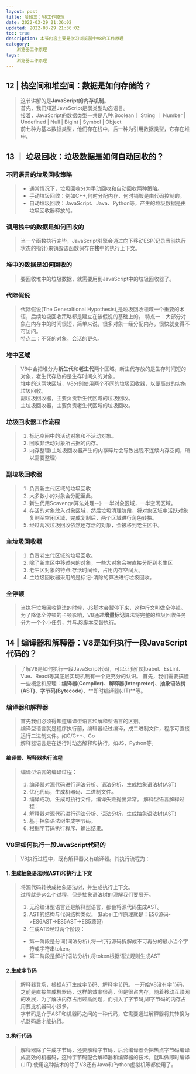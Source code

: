 ```yaml
---
layout: post
title: 阶段三：V8工作原理
date: 2022-03-29 21:36:02
updated: 2022-03-29 21:36:02
toc: true
description: 本节内容主要是学习浏览器中V8的工作原理
category:
    浏览器工作原理
tags:
    浏览器工作原理
---
```

## 12 | 栈空间和堆空间：数据是如何存储的？
> 这节讲解的是**JavaScript的内存机制**。  
> 首先，我们知道JavaScript是弱类型动态语言。  
> 接着，JavaScript的数据类型一共是八种:Boolean｜ String ｜ Number | Undefined | Null | BigInt | Symbol | Object   
> 前七种为基本数据类型，他们存在栈中，后一种为引用数据类型，它存在堆中。  

## 13 ｜ 垃圾回收：垃圾数据是如何自动回收的？
### 不同语言的垃圾回收策略
> + 通常情况下，垃圾回收分为手动回收和自动回收两种策略。  
> + 手动垃圾回收：例如C++,何时分配内存、何时销毁是由代码控制的。  
> + 自动垃圾回收：JavaScript、Java、Python等，产生的垃圾数据是由垃圾回收器释放的。

### 调用栈中的数据是如何回收的
> 当一个函数执行完毕，JavaScript引擎会通过向下移动ESP(记录当前执行状态的指针)来销毁该函数保存在**栈**中的执行上下文。 
### 堆中的数据是如何回收的  
> 要回收堆中的垃圾数据，就需要用到JavaScript中的垃圾回收器了。

### 代际假说
> 代际假说(The Generaltional Hypothesis),是垃圾回收领域一个重要的术语，后续垃圾回收策略都是建立在该假说的基础上的。 
> 特点一：大部分对象在内存中的时间很短，简单来说，很多对象一经分配内存，很快就变得不可访问。  
> 特点二：不死的对象，会活的更久。

### 堆中区域
> V8中会把堆分为**新生代**和**老生代**两个区域。新生代存放的是生存时间短的对象，老生代存放的是生存时间久的对象。  
> 堆中的这两块区域，V8分别使用两个不同的垃圾回收器，以便高效的实施垃圾回收。  
> 副垃圾回收器，主要负责新生代区域的垃圾回收。  
> 主垃圾回收器，主要负责老生代区域的垃圾回收。

### 垃圾回收器工作流程
> 1. 标记空间中的活动对象和不活动对象。 
> 2. 回收非活动对象所占据的内存。 
> 3. 内存整理(主垃圾回收器产生的内存碎片会导致出现不连续内存空间，所以需要整理)

### 副垃圾回收器
> 1. 负责新生代区域的垃圾回收 
> 2. 大多数小的对象会分配至此。 
> 3. 新生代用Scavenge算法处理--》一半对象区域，一半空闲区域。 
> 4. 存活的对象放入对象区域，然后垃圾清理阶段，将对象区域中活跃对象复制至空闲区域，完成复制后，两个区域进行角色转换。 
> 5. 经过两次垃圾回收依然还存活的对象，会被移到老生区中。

### 主垃圾回收器
> 1. 负责老生代区域的垃圾回收。 
> 2. 除了新生区中移过来的对象，一些大对象会被直接分配到老生区 
> 3. 老生区对象的特点:存活时间长，占用内存空间大。  
> 4. 主垃圾回收器采用的是标记-清除的算法进行垃圾回收。  

### 全停顿
> 当执行垃圾回收算法的时候，JS脚本会暂停下来，这种行文叫做全停顿。 
> 为了降低全停顿的卡顿影响，V8通过**增量标记**算法将完整的垃圾回收任务分为一个个小任务，并与JS脚本交替执行。

## 14 | 编译器和解释器：V8是如何执行一段JavaScript代码的？
> 了解V8是如何执行一段JavaScript代码，可以让我们对babel、EsLint、Vue、React等其底层实现机制有一个更充分的认识。 
> 首先，我们需要搞懂一些概念和原理：**编译器(Compiler)**、**解释器(Interpreter)**、**抽象语法树(AST)**、**字节码(Bytecode)**、**即时编译器(JIT)**等。 

### 编译器和解释器
> 首先我们必须得知道编译型语言和解释型语言的区别。  
> 编译型语言就是程序执行前，编辑器经过编译，成二进制文件，程序可直接运行二进制文件。如C/C++、Go   
> 解释器语言是在运行时动态解释和执行。如JS、Python等。  
#### 编译器、解释器执行流程
> 编译型语言的编译过程：  
> 1. 编译器对源代码进行词法分析、语法分析，生成抽象语法树(AST)  
> 2. 优化代码，生成机器码、二进制文件。 
> 3. 编译成功，生成可执行文件。编译失败抛出异常。 
> 解释型语言解释过程：  
> 1. 解释器对源代码进行词法分析、语法分析，生成抽象语法树(AST)  
> 2. 基于抽象语法树生成字节码。 
> 3. 根据字节码执行程序、输出结果。

### V8是如何执行一段JavaScript代码的
> V8执行过程中，既有解释器又有编译器。其执行流程为：    
#### 1. 生成抽象语法树(AST)和执行上下文
> 将源代码转换成抽象语法树，并生成执行上下文。  
> 过程就是这么个过程，但是抽象语法树的理解我们要展开。  
> 1. 无论编译型语言还是解释型语言，都会将源代码生成AST。  
> 2. AST的结构与代码结构类似。 
> (Babel工作原理就是：ES6源码->ES6AST->ES5AST->ES5源码)   
> 3. 生成ATS经过两个阶段：  
> + 第一阶段是分词(词法分析),将一行行源码拆解成不可再分的最小当个字符或字符串token。    
> + 第二阶段是解析(语法分析),将token根据语法规则生成AST 
#### 2.生成字节码
> 解释器登场，根据AST生成字节码、解释字节码。 
> 一开始V8没有字节码，之前是直接生成机器码，这样的效率很高，但是很占内存，随着移动互联网的发展，为了解决内存占用过高问题，而引入了字节码,即字节码的内存占用要比机器码小很多。  
> 字节码是介于AST和机器码之间的一种代码，它需要通过解释器将其转换为机器码后才能执行。 
#### 3.执行代码
> 解释器除了生成字节码，还要解释字节码，后台编译器会把热点字节码编译成高效的机器码，这种字节码配合解释器和编译器的技术，就叫做即时编译(JIT).使用这种技术的除了V8还有Java和Python虚拟机等都使用了。